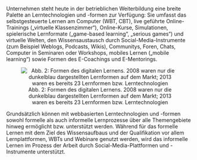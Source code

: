 <!-- filename: 05_Die_Lernformen_und_Themengebiete.md -->
<!-- title: Die Lernformen und Themengebiete -->

Unternehmen steht heute in der betrieblichen Weiterbildung eine breite Palette an Lerntechnologien und -formen zur Verfügung: Sie umfasst das selbstgesteuerte Lernen am Computer (WBT, CBT), live geführte Online-Trainings („virtuelle Klassenzimmer“), Online-Kurse, Simulationen, spielerische Lernformate („game-based learning“, „serious games“) und virtuelle Welten, den Wissensaustausch durch Social-Media-Instrumente (zum Beispiel Weblogs, Podcasts, Wikis), Communitys, Foren, Chats, Computer in Seminaren oder Workshops, mobiles Lernen („mobile learning“) sowie Formen des E-Coachings und E-Mentorings.

<center><figure>
  <img src="https://raw.githubusercontent.com/ed-tech-at/L3T/refs/heads/main/50_Webbasiertes_Lernen_in_Unternehmen/img/02_Formen_des_digitalen_Lernens_2008_waren_nur_die_dunkelblau_dargestellten_Lernfor.png" alt="Abb. 2: Formen des digitalen Lernens. 2008 waren nur die dunkelblau dargestellten Lernformen auf dem Markt; 2013 waren es bereits 23 Lernformen bzw. Lerntechnologien">
  <figcaption>Abb. 2: Formen des digitalen Lernens. 2008 waren nur die dunkelblau dargestellten Lernformen auf dem Markt; 2013 waren es bereits 23 Lernformen bzw. Lerntechnologien</figcaption>
</figure></center>


Grundsätzlich können mit webbasierten Lerntechnologien und -formen sowohl formelle als auch informelle Lernprozesse über alle Themengebiete hinweg ermöglicht bzw. unterstützt werden. Während für das formelle Lernen mit dem Ziel des Wissensaufbaus und der Qualifikation vor allem Lernplattformen, WBTs und Webinare genutzt werden, wird das informelle Lernen im Prozess der Arbeit durch Social-Media-Plattformen und -Instrumente unterstützt.
